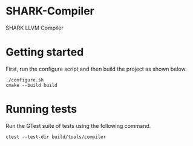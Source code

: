 # SHARK-Compiler
SHARK LLVM Compiler

# Getting started

First, run the configure script and then build the project as shown below.

```
./configure.sh
cmake --build build
```

# Running tests

Run the GTest suite of tests using the following command.

```
ctest --test-dir build/tools/compiler
```
